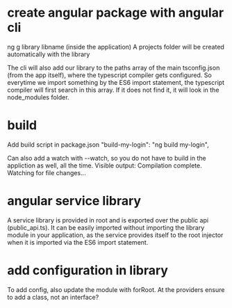 # create angular package with angular cli

ng g library libname (inside the application)
A projects folder will be created automatically with the library

The cli will also add our library to the paths array of the main tsconfig.json (from the app itself), where the typescript compiler gets configured.
So everytime we import something by the ES6 import statement, the typescript compiler will first search in this array. If it does not find it, it will look in the node_modules folder.

# build

Add build script in package.json
"build-my-login": "ng build my-login",

Can also add a watch with --watch, so you do not have to build in the appliction as well, all the time. Visible output: Compilation complete. Watching for file changes...

# angular service library

A service library is provided in root and is exported over the public api (public_api.ts). It can be easily imported without importing the library module in your application, as the service provides itself to the root injector when it is imported via the ES6 import statement.

# add configuration in library

To add config, also update the module with forRoot. At the providers ensure to add a class, not an interface?
